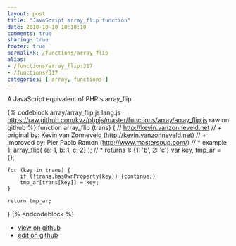 ```yaml
---
layout: post
title: "JavaScript array_flip function"
date: 2010-10-10 10:10:10
comments: true
sharing: true
footer: true
permalink: /functions/array_flip
alias:
- /functions/array_flip:317
- /functions/317
categories: [ array, functions ]
---
```

A JavaScript equivalent of PHP's array_flip
<!-- more -->
{% codeblock array/array_flip.js lang:js https://raw.github.com/kvz/phpjs/master/functions/array/array_flip.js raw on github %}
function array_flip (trans) {
    // http://kevin.vanzonneveld.net
    // +   original by: Kevin van Zonneveld (http://kevin.vanzonneveld.net)
    // +      improved by: Pier Paolo Ramon (http://www.mastersoup.com/)
    // *     example 1: array_flip( {a: 1, b: 1, c: 2} );
    // *     returns 1: {1: 'b', 2: 'c'}
    var key, tmp_ar = {};

    for (key in trans) {
        if (!trans.hasOwnProperty(key)) {continue;}
        tmp_ar[trans[key]] = key;
    }

    return tmp_ar;
}
{% endcodeblock %}
<ul>
 <li><a href="https://github.com/kvz/phpjs/blob/master/functions/array/array_flip.js">view on github</a></li>
 <li><a href="https://github.com/kvz/phpjs/edit/master/functions/array/array_flip.js">edit on github</a></li>
</ul>
